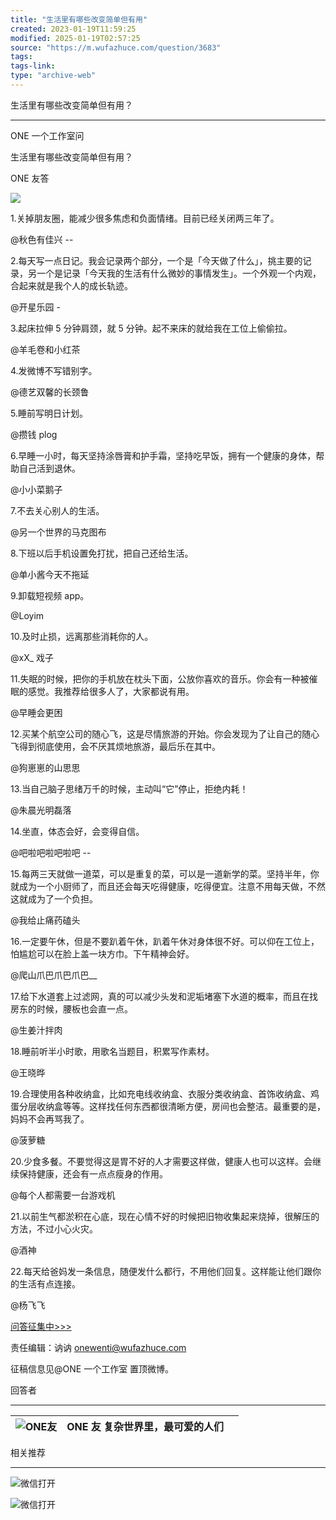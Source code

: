 ```yaml
---
title: "生活里有哪些改变简单但有用"
created: 2023-01-19T11:59:25
modified: 2025-01-19T02:57:25
source: "https://m.wufazhuce.com/question/3683"
tags:
tags-link:
type: "archive-web"
---
```


生活里有哪些改变简单但有用？

---

ONE 一个工作室问

生活里有哪些改变简单但有用？

ONE 友答

![](http://image.wufazhuce.com/FrZ4n2btevzPDqvXgZa0SwfVJ9IS)

1.关掉朋友圈，能减少很多焦虑和负面情绪。目前已经关闭两三年了。

@秋色有佳兴 --

2.每天写一点日记。我会记录两个部分，一个是「今天做了什么」，挑主要的记录，另一个是记录「今天我的生活有什么微妙的事情发生」。一个外观一个内观，合起来就是我个人的成长轨迹。

@开星乐园 -

3.起床拉伸 5 分钟肩颈，就 5 分钟。起不来床的就给我在工位上偷偷拉。

@羊毛卷和小红茶

4.发微博不写错别字。

@德艺双馨的长颈鲁

5.睡前写明日计划。

@攒钱 plog

6.早睡一小时，每天坚持涂唇膏和护手霜，坚持吃早饭，拥有一个健康的身体，帮助自己活到退休。

@小小菜鹅子

7.不去关心别人的生活。

@另一个世界的马克图布

8.下班以后手机设置免打扰，把自己还给生活。

@单小酱今天不拖延

9.卸载短视频 app。

@Loyim

10.及时止损，远离那些消耗你的人。

@xX\_ 戏子

11.失眠的时候，把你的手机放在枕头下面，公放你喜欢的音乐。你会有一种被催眠的感觉。我推荐给很多人了，大家都说有用。

@早睡会更困

12.买某个航空公司的随心飞，这是尽情旅游的开始。你会发现为了让自己的随心飞得到彻底使用，会不厌其烦地旅游，最后乐在其中。

@狗崽崽的山思思

13.当自己脑子思绪万千的时候，主动叫“它”停止，拒绝内耗！

@朱晨光明磊落

14.坐直，体态会好，会变得自信。

@吧啦吧啦吧啦吧 --

15.每两三天就做一道菜，可以是重复的菜，可以是一道新学的菜。坚持半年，你就成为一个小厨师了，而且还会每天吃得健康，吃得便宜。注意不用每天做，不然这就成为了一个负担。

@我给止痛药磕头

16.一定要午休，但是不要趴着午休，趴着午休对身体很不好。可以仰在工位上，怕尴尬可以在脸上盖一块方巾。下午精神会好。

@爬山爪巴爪巴爪巴\_\_

17.给下水道套上过滤网，真的可以减少头发和泥垢堵塞下水道的概率，而且在找房东的时候，腰板也会直一点。

@生姜汁拌肉

18.睡前听半小时歌，用歌名当题目，积累写作素材。

@王晓晔

19.合理使用各种收纳盒，比如充电线收纳盒、衣服分类收纳盒、首饰收纳盒、鸡蛋分层收纳盒等等。这样找任何东西都很清晰方便，房间也会整洁。最重要的是，妈妈不会再骂我了。

@菠萝糖

20.少食多餐。不要觉得这是胃不好的人才需要这样做，健康人也可以这样。会继续保持健康，还会有一点点瘦身的作用。

@每个人都需要一台游戏机

21.以前生气都淤积在心底，现在心情不好的时候把旧物收集起来烧掉，很解压的方法，不过小心火灾。

@酒神

22.每天给爸妈发一条信息，随便发什么都行，不用他们回复。这样能让他们跟你的生活有点连接。

@杨飞飞

[问答征集中>>>](https://jinshuju.net/f/H4SS9U)

责任编辑：讷讷 onewenti@wufazhuce.com

征稿信息见@ONE 一个工作室 置顶微博。

回答者

---

| ![ONE友](http://image.wufazhuce.com/FmgDdOBenMvH6G69S5THIANm6xm8) | ONE 友    复杂世界里，最可爱的人们 |  |
| --- | --- | --- |

相关推荐

---

![微信打开](http://image.wufazhuce.com/share_to_weixin_top.png)

![微信打开](http://image.wufazhuce.com/notice_share.png)
